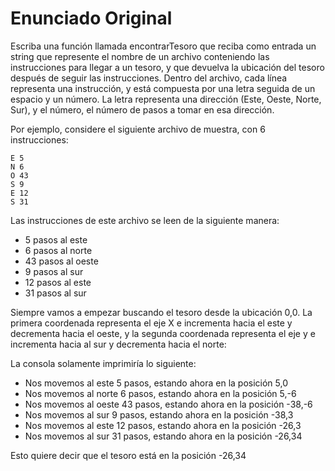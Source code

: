 # Enunciado Original

Escriba una función llamada encontrarTesoro que reciba como entrada un string
que represente el nombre de un archivo conteniendo las instrucciones para llegar
a un tesoro, y que devuelva la ubicación del tesoro después de seguir las
instrucciones. Dentro del archivo, cada línea representa una instrucción, y
está compuesta por una letra seguida de un espacio y un número. La letra
representa una dirección (Este, Oeste, Norte, Sur), y el número, el número de
pasos a tomar en esa dirección.

Por ejemplo, considere el siguiente archivo de muestra, con 6 instrucciones:

    E 5
    N 6
    O 43
    S 9
    E 12
    S 31

Las instrucciones de este archivo se leen de la siguiente manera:
- 5 pasos al este
- 6 pasos al norte
- 43 pasos al oeste
- 9 pasos al sur
- 12 pasos al este
- 31 pasos al sur

Siempre vamos a empezar buscando el tesoro desde la ubicación 0,0.
La primera coordenada representa el eje X e incrementa hacia el este y decrementa
hacia el oeste, y la segunda coordenada representa el eje y e incrementa hacia al
sur y decrementa hacia el norte:

La consola solamente imprimiría lo siguiente:
- Nos movemos al este 5 pasos, estando ahora en la posición 5,0
- Nos movemos al norte 6 pasos, estando ahora en la posición 5,-6
- Nos movemos al oeste 43 pasos, estando ahora en la posición -38,-6
- Nos movemos al sur 9 pasos, estando ahora en la posición -38,3
- Nos movemos al este 12 pasos, estando ahora en la posición -26,3
- Nos movemos al sur 31 pasos, estando ahora en la posición -26,34

Esto quiere decir que el tesoro está en la posición -26,34
